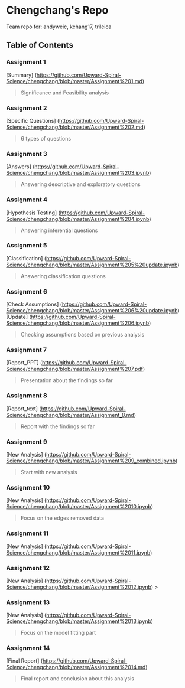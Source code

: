 # Chengchang's Repo
Team repo for: andyweic, kchang17, trileica

## Table of Contents

### Assignment 1  
[Summary] (https://github.com/Upward-Spiral-Science/chengchang/blob/master/Assignment%201.md)  
> Significance and Feasibility analysis

### Assignment 2  
[Specific Questions] (https://github.com/Upward-Spiral-Science/chengchang/blob/master/Assignment%202.md)
> 6 types of questions

### Assignment 3  
[Answers] (https://github.com/Upward-Spiral-Science/chengchang/blob/master/Assignment%203.ipynb)  
> Answering descriptive and exploratory questions

### Assignment 4   
[Hypothesis Testing] (https://github.com/Upward-Spiral-Science/chengchang/blob/master/Assignment%204.ipynb)  
> Answering inferential questions

### Assignment 5  
[Classification] (https://github.com/Upward-Spiral-Science/chengchang/blob/master/Assignment%205%20update.ipynb)  
> Answering classification questions

### Assignment 6  
[Check Assumptions] (https://github.com/Upward-Spiral-Science/chengchang/blob/master/Assignment%206%20update.ipynb)  
[Update] (https://github.com/Upward-Spiral-Science/chengchang/blob/master/Assignment%206.ipynb)
> Checking assumptions based on previous analysis

### Assignment 7  
[Report_PPT] (https://github.com/Upward-Spiral-Science/chengchang/blob/master/Assignment%207.pdf)  
> Presentation about the findings so far

### Assignment 8  
[Report_text] (https://github.com/Upward-Spiral-Science/chengchang/blob/master/Assignment_8.md)  
> Report with the findings so far

### Assignment 9  
[New Analysis] (https://github.com/Upward-Spiral-Science/chengchang/blob/master/Assignment%209_combined.ipynb)  
> Start with new analysis 

### Assignment 10  
[New Analysis] (https://github.com/Upward-Spiral-Science/chengchang/blob/master/Assignment%2010.ipynb)  
> Focus on the edges removed data

### Assignment 11  
[New Analysis] (https://github.com/Upward-Spiral-Science/chengchang/blob/master/Assignment%2011.ipynb)  


### Assignment 12  
[New Analysis] (https://github.com/Upward-Spiral-Science/chengchang/blob/master/Assignment%2012.ipynb)  >

### Assignment 13  
[New Analysis] (https://github.com/Upward-Spiral-Science/chengchang/blob/master/Assignment%2013.ipynb)  
> Focus on the model fitting part

### Assignment 14
[Final Report] (https://github.com/Upward-Spiral-Science/chengchang/blob/master/Assignment%2014.md)  
> Final report and conclusion about this analysis
